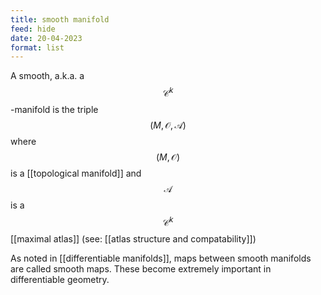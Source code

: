 ```yaml
---
title: smooth manifold
feed: hide
date: 20-04-2023
format: list
---
```



A smooth, a.k.a. a $$\mathcal C^k$$-manifold is the triple $$(M, \mathcal O, \mathscr A)$$  where $$(M, \mathcal O)$$ is a [[topological manifold]] and $$\mathscr A$$ is a $$\mathcal C^k$$ [[maximal atlas]] (see: [[atlas structure and compatability]])

As noted in [[differentiable manifolds]], maps between smooth manifolds are called smooth maps. These become extremely important in differentiable geometry.